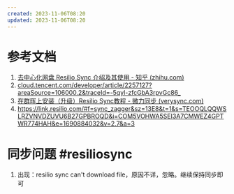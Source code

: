 ```yaml
---
created: 2023-11-06T08:20
updated: 2023-11-06T08:20
---
```

# 参考文档

1. [去中心化网盘 Resilio Sync 介绍及其使用 - 知乎 (zhihu.com)](https://zhuanlan.zhihu.com/p/556523750)
2. [cloud.tencent.com/developer/article/2257127?areaSource=106000.2&traceId=-5qyl-zfcGbA3rpvGc86_](https://cloud.tencent.com/developer/article/2257127?areaSource=106000.2&traceId=-5qyl-zfcGbA3rpvGc86_)
3. [在群晖上安装（升级）Resilio Sync教程 - 微力同步 (verysync.com)](http://www.verysync.com/install-resilio-sync-on-dsm)
4. https://link.resilio.com/#f=sync_zagger&sz=13E8&t=1&s=TEOOQLQQWSLRZVNVDZUVU6B27GPBROQD&i=COM5VOHWA5SEI3A7CMWEZ4GPTWR774HAH&e=1690884032&v=2.7&a=3
# 同步问题 #resiliosync 
1. 出现：resilio sync can't download file，原因不详，忽略。继续保持同步即可